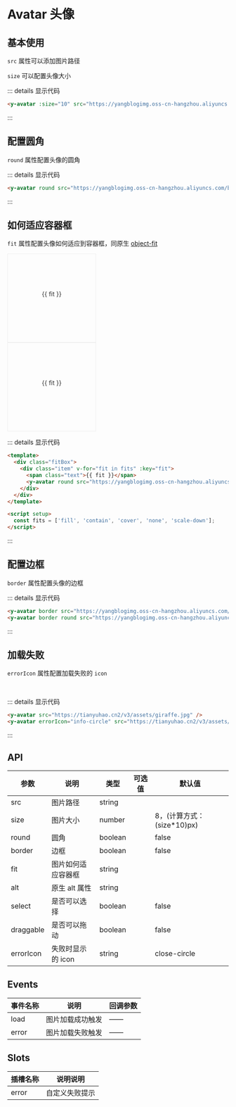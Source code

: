 # Avatar 头像

## 基本使用

`src` 属性可以添加图片路径

`size` 可以配置头像大小

<y-avatar :size="10" src="https://yangblogimg.oss-cn-hangzhou.aliyuncs.com/blogImg/avatar.png"/>

::: details 显示代码

```html
<y-avatar :size="10" src="https://yangblogimg.oss-cn-hangzhou.aliyuncs.com/blogImg/avatar.png" />
```

:::

## 配置圆角

`round` 属性配置头像的圆角

<y-avatar round src="https://yangblogimg.oss-cn-hangzhou.aliyuncs.com/blogImg/avatar.png" />

::: details 显示代码

```html
<y-avatar round src="https://yangblogimg.oss-cn-hangzhou.aliyuncs.com/blogImg/avatar.png" />
```

:::

## 如何适应容器框

`fit` 属性配置头像如何适应到容器框，同原生 [object-fit](https://developer.mozilla.org/en-US/docs/Web/CSS/object-fit)

<div class="fitBox">
  <div class="item" v-for="fit in fits" :key="fit">
    <span class="text">{{ fit }}</span>
    <y-avatar
      round
      src="https://tianyuhao.cn/images/tyh-ui/giraffe.jpg"
      :fit="fit"
    />
  </div>
</div>

<div class="fitBox">
  <div class="item" v-for="fit in fits" :key="fit">
    <span class="text">{{ fit }}</span>
    <y-avatar
      round
      src="https://yangblogimg.oss-cn-hangzhou.aliyuncs.com/blogImg/avatar.png"
      :fit="fit"
    />
  </div>
</div>

::: details 显示代码

```html
<template>
  <div class="fitBox">
    <div class="item" v-for="fit in fits" :key="fit">
      <span class="text">{{ fit }}</span>
      <y-avatar round src="https://yangblogimg.oss-cn-hangzhou.aliyuncs.com/blogImg/avatar.png" :fit="fit" />
    </div>
  </div>
</template>

<script setup>
  const fits = ['fill', 'contain', 'cover', 'none', 'scale-down'];
</script>
```

:::

## 配置边框

`border` 属性配置头像的边框

<y-avatar border src="https://yangblogimg.oss-cn-hangzhou.aliyuncs.com/blogImg/avatar.png" />
<y-avatar border round  src="https://yangblogimg.oss-cn-hangzhou.aliyuncs.com/blogImg/avatar.png"/>

::: details 显示代码

```html
<y-avatar border src="https://yangblogimg.oss-cn-hangzhou.aliyuncs.com/blogImg/avatar.png" />
<y-avatar border round src="https://yangblogimg.oss-cn-hangzhou.aliyuncs.com/blogImg/avatar.png" />
```

:::

## 加载失败

`errorIcon` 属性配置加载失败的 `icon`

<y-avatar src="https://tianyuhao.cn2/v3/assets/giraffe.jpg" />&emsp;
<y-avatar errorIcon="info-circle" src="https://tianyuhao.cn2/v3/assets/giraffe.jpg"/>

::: details 显示代码

```html
<y-avatar src="https://tianyuhao.cn2/v3/assets/giraffe.jpg" />
<y-avatar errorIcon="info-circle" src="https://tianyuhao.cn2/v3/assets/giraffe.jpg" />
```

:::

## API

| 参数      | 说明               | 类型    | 可选值 | 默认值                      |
| --------- | ------------------ | ------- | ------ | --------------------------- |
| src       | 图片路径           | string  |        |                             |
| size      | 图片大小           | number  |        | 8，(计算方式：(size\*10)px) |
| round     | 圆角               | boolean |        | false                       |
| border    | 边框               | boolean |        | false                       |
| fit       | 图片如何适应容器框 | string  |        |                             |
| alt       | 原生 alt 属性      | string  |        |                             |
| select    | 是否可以选择       | boolean |        | false                       |
| draggable | 是否可以拖动       | boolean |        | false                       |
| errorIcon | 失败时显示的 icon  | string  |        | close-circle                |

## Events

| 事件名称 | 说明             | 回调参数 |
| -------- | ---------------- | -------- |
| load     | 图片加载成功触发 | ——       |
| error    | 图片加载失败触发 | ——       |

## Slots

| 插槽名称 | 说明说明       |
| -------- | -------------- |
| error    | 自定义失败提示 |

<script setup>
  const fits = ['fill', 'contain', 'cover', 'none', 'scale-down']
</script>

<style scoped>
.fitBox {
  display: flex;
}
.fitBox .item {
  width: 200px;
  height: 200px;
  border: 1px solid #eee;
  display: flex;
  flex-direction: column;
  justify-content: center;
  align-items: center;
}
.fitBox .item .text {
  color: #333333;
  margin-bottom: 20px;
}
</style>

